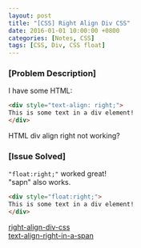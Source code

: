 ```yaml
---
layout: post
title: "[CSS] Right Align Div CSS"
date: 2016-01-01 10:00:00 +0800
categories: [Notes, CSS]
tags: [CSS, Div, CSS float]
---
```


### [Problem Description]

I have some HTML:
```html
<div style="text-align: right;">
This is some text in a div element!
</div>
```
HTML div align right not working?

### [Issue Solved]

`"float:right;"` worked great!  
"sapn" also works.

```html
<div style="float:right;">
This is some text in a div element!
</div>
```


[right-align-div-css](https://stackoverflow.com/questions/73861223/right-align-div-css)  
[text-align-right-in-a-span](https://stackoverflow.com/questions/40427457/text-align-right-in-a-span)
